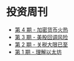 # 投资周刊

* [第 4 期 - 加密货币火热](https://weekly.twocatty.xin/posts/4-加密货币火热)
* [第 3 期 - 美股回调风险](https://weekly.twocatty.xin/posts/3-美股回调风险)
* [第 2 期 - 关税大限已至](https://weekly.twocatty.xin/posts/2-关税大限已至)
* [第 1 期 - 理解以太坊](https://weekly.twocatty.xin/posts/1-理解以太坊)
